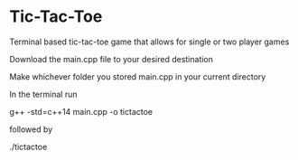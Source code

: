 # Tic-Tac-Toe
Terminal based tic-tac-toe game that allows for single or two player games


Download the main.cpp file to your desired destination

Make whichever folder you stored main.cpp in your current directory

In the terminal run 

g++ -std=c++14 main.cpp -o tictactoe

followed by

./tictactoe

